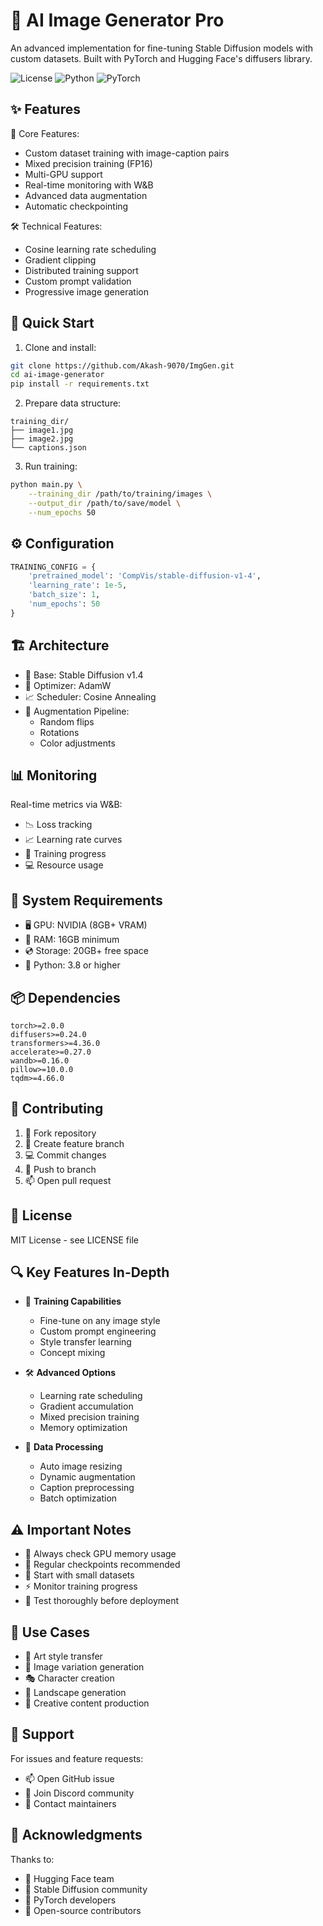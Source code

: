 # 🎨 AI Image Generator Pro

An advanced implementation for fine-tuning Stable Diffusion models with custom datasets. Built with PyTorch and Hugging Face's diffusers library.

![License](https://img.shields.io/badge/license-MIT-blue)
![Python](https://img.shields.io/badge/python-3.8%2B-blue)
![PyTorch](https://img.shields.io/badge/PyTorch-2.0%2B-orange)

## ✨ Features

🚀 Core Features:
- Custom dataset training with image-caption pairs
- Mixed precision training (FP16)
- Multi-GPU support
- Real-time monitoring with W&B
- Advanced data augmentation
- Automatic checkpointing

🛠️ Technical Features:
- Cosine learning rate scheduling
- Gradient clipping
- Distributed training support
- Custom prompt validation
- Progressive image generation

## 🚀 Quick Start

1. Clone and install:
```bash
git clone https://github.com/Akash-9070/ImgGen.git
cd ai-image-generator
pip install -r requirements.txt
```

2. Prepare data structure:
```
training_dir/
├── image1.jpg
├── image2.jpg
└── captions.json
```

3. Run training:
```bash
python main.py \
    --training_dir /path/to/training/images \
    --output_dir /path/to/save/model \
    --num_epochs 50
```

## ⚙️ Configuration

```python
TRAINING_CONFIG = {
    'pretrained_model': 'CompVis/stable-diffusion-v1-4',
    'learning_rate': 1e-5,
    'batch_size': 1,
    'num_epochs': 50
}
```

## 🏗️ Architecture

- 🎯 Base: Stable Diffusion v1.4
- 🔧 Optimizer: AdamW
- 📈 Scheduler: Cosine Annealing
- 🔄 Augmentation Pipeline:
  - Random flips
  - Rotations
  - Color adjustments

## 📊 Monitoring

Real-time metrics via W&B:
- 📉 Loss tracking
- 📈 Learning rate curves
- 🎯 Training progress
- 💻 Resource usage

## 💾 System Requirements

- 🖥️ GPU: NVIDIA (8GB+ VRAM)
- 💾 RAM: 16GB minimum
- 💿 Storage: 20GB+ free space
- 🐍 Python: 3.8 or higher

## 📦 Dependencies

```
torch>=2.0.0
diffusers>=0.24.0
transformers>=4.36.0
accelerate>=0.27.0
wandb>=0.16.0
pillow>=10.0.0
tqdm>=4.66.0
```

## 🤝 Contributing

1. 🔄 Fork repository
2. 🌱 Create feature branch
3. 💻 Commit changes
4. 🚀 Push to branch
5. 📫 Open pull request

## 📄 License

MIT License - see LICENSE file

## 🔍 Key Features In-Depth

- 🎯 **Training Capabilities**
  - Fine-tune on any image style
  - Custom prompt engineering
  - Style transfer learning
  - Concept mixing

- 🛠️ **Advanced Options**
  - Learning rate scheduling
  - Gradient accumulation
  - Mixed precision training
  - Memory optimization

- 🔄 **Data Processing**
  - Auto image resizing
  - Dynamic augmentation
  - Caption preprocessing
  - Batch optimization

## ⚠️ Important Notes

- 🔧 Always check GPU memory usage
- 💾 Regular checkpoints recommended
- 🔄 Start with small datasets
- ⚡ Monitor training progress
- 🎯 Test thoroughly before deployment

## 🎯 Use Cases

- 🎨 Art style transfer
- 📸 Image variation generation
- 🎭 Character creation
- 🌅 Landscape generation
- 🎪 Creative content production

## 🤝 Support

For issues and feature requests:
- 📫 Open GitHub issue
- 💬 Join Discord community
- 📧 Contact maintainers

## 🌟 Acknowledgments

Thanks to:
- 🚀 Hugging Face team
- 💫 Stable Diffusion community
- 🔧 PyTorch developers
- 👥 Open-source contributors
